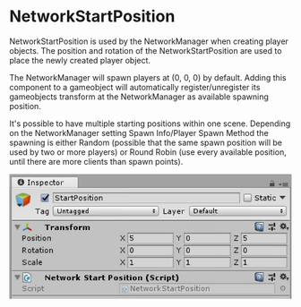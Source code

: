 # NetworkStartPosition

NetworkStartPosition is used by the NetworkManager when creating player objects. The position and rotation of the NetworkStartPosition are used to place the newly created player object.

The NetworkManager will spawn players at (0, 0, 0) by default. Adding this component to a gameobject will automatically register/unregister its gameobjects transform at the NetworkManager as available spawning position.

It's possible to have multiple starting positions within one scene. Depending on the NetworkManager setting Spawn Info/Player Spawn Method the spawning is either Random (possible that the same spawn position will be used by two or more players) or Round Robin (use every available position, until there are more clients than spawn points).

![](NetworkStartPosition.jpg)
